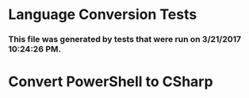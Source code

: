 # Language Conversion Tests
### This file was generated by tests that were run on 3/21/2017 10:24:26 PM.
# Convert PowerShell to CSharp

